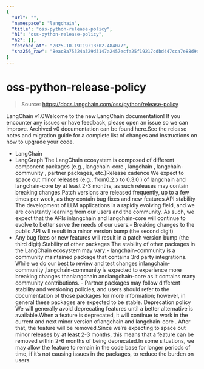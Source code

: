 ```yaml
---
{
  "url": "",
  "namespace": "langchain",
  "title": "oss-python-release-policy",
  "h1": "oss-python-release-policy",
  "h2": [],
  "fetched_at": "2025-10-19T19:18:02.484077",
  "sha256_raw": "8eac8a75324a329d3147a2457ecfa25f19217cdbd447cca7e88d9ad42888c82d"
}
---
```


# oss-python-release-policy

> Source: https://docs.langchain.com/oss/python/release-policy

LangChain v1.0Welcome to the new LangChain documentation! If you encounter any issues or have feedback, please open an issue so we can improve. Archived v0 documentation can be found here.See the release notes and migration guide for a complete list of changes and instructions on how to upgrade your code.
- LangChain
- LangGraph
The LangChain ecosystem is composed of different component packages (e.g.,
langchain-core
, langchain
, langchain-community
, partner packages, etc.)Release cadence
We expect to space out minor releases (e.g., from0.2.x
to 0.3.0
) of langchain
and langchain-core
by at least 2-3 months, as such releases may contain breaking changes.Patch versions are released frequently, up to a few times per week, as they contain bug fixes and new features.API stability
The development of LLM applications is a rapidly evolving field, and we are constantly learning from our users and the community. As such, we expect that the APIs inlangchain
and langchain-core
will continue to evolve to better serve the needs of our users.- Breaking changes to the public API will result in a minor version bump (the second digit)
- Any bug fixes or new features will result in a patch version bump (the third digit)
Stability of other packages
The stability of other packages in the LangChain ecosystem may vary:-
langchain-community
is a community maintained package that contains 3rd party integrations. While we do our best to review and test changes inlangchain-community
,langchain-community
is expected to experience more breaking changes thanlangchain
andlangchain-core
as it contains many community contributions. - Partner packages may follow different stability and versioning policies, and users should refer to the documentation of those packages for more information; however, in general these packages are expected to be stable.
Deprecation policy
We will generally avoid deprecating features until a better alternative is available.When a feature is deprecated, it will continue to work in the current and next minor version oflangchain
and langchain-core
. After that, the feature will be removed.Since we’re expecting to space out minor releases by at least 2-3 months, this means that a feature can be removed within 2-6 months of being deprecated.In some situations, we may allow the feature to remain in the code base for longer periods of time, if it’s not causing issues in the packages, to reduce the burden on users.